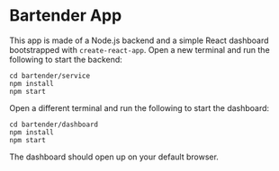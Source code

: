 # Bartender App

This app is made of a Node.js backend and a simple React dashboard
bootstrapped with `create-react-app`. Open a new terminal and
run the following to start the backend:

```
cd bartender/service
npm install
npm start
```

Open a different terminal and run the following to start the dashboard:

```
cd bartender/dashboard
npm install
npm start
```

The dashboard should open up on your default browser.
